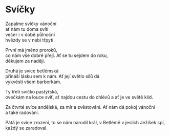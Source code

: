 # Svíčky 

Zapalme svíčky vánoční  
ať nám tu doma svítí   
večer i v době půlnoční  
hvězdy se v nebi třpytí.

První má jméno proroků,  
co nám vše dobré přejí.
Ať se tu sejdem do roku,  
děkujem za naději.

Druhá je svíce betlémská  
přináší lásku sem k nám.
Ať její světlo sílů dá  
vykvésti všem barborkám.

Ty třetí svíčko pastýřská,  
ovečkám na louce sviť,
ať najdou cestu do chlévů
a ať je ve světě klid.

Za čtvrté svíce andělská,
za mír a zvěstování.
Ať nám dá pokoj vánoční  
a také radování.

Pátá je svíce zrození,
to se nám narodil král,
v Betlémě v jeslích Ježíšek spí,
každý se zaradoval.



